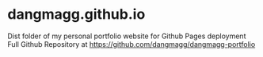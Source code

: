 # dangmagg.github.io
Dist folder of my personal portfolio website for Github Pages deployment
Full Github Repository at https://github.com/dangmagg/dangmagg-portfolio 
